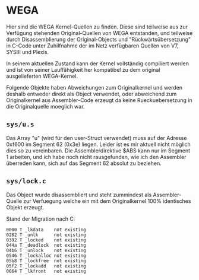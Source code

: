 # WEGA

Hier sind die WEGA Kernel-Quellen zu finden. Diese sind teilweise aus zur Verfügung stehenden Original-Quellen von WEGA entstanden, und teilweise durch Disassemblierung der Original-Objects und "Rückwärtsübersetzung" in C-Code unter Zuhilfnahme der im Netz verfügbaren Quellen von V7, SYSIII und Plexis.

In seinem aktuellen Zustand kann der Kernel vollständig compiliert werden und ist von seiner Lauffähigkeit her kompatibel zu dem original ausgelieferten WEGA-Kernel.

Folgende Objekte haben Abweichungen zum Originalkernel und werden deshalb entweder direkt als Object verwendet, oder abweichend zum Originalkernel aus Assembler-Code erzeugt da keine Rueckuebersetzung in die Originalquelle moeglich war.

## ``sys/u.s``

Das Array "u" (wird für den user-Struct verwendet) muss auf der Adresse 0xf600 im Segment 62 (0x3e) liegen. Leider ist es mir aktuell nicht möglich dies so zu vereinbaren. Die Assemblerdirektive $ABS kann nur im Segment 1 arbeiten, und ich habe noch nicht rausgefunden, wie ich den Assembler überreden kann, sich auf das Segment 62 absolut zu beziehen.

## ``sys/lock.c``

Das Object wurde disassembliert und steht zummindest als Assembler-Quelle zur Verfuegung welche ein mit dem Originalkernel 100% identisches Objekt erzeugt.

Stand der Migration nach C:
```
0000 T _lkdata    not existing
0282 T _unlk      not existing
0392 T _locked    not existing
044a T _deadlock  not existing
04b6 T _unlock    not existing
0546 T _lockalloc not existing
05b8 T _lockfree  not existing
05f2 T _lockadd   not existing
0664 T _lkfront   not existing
```